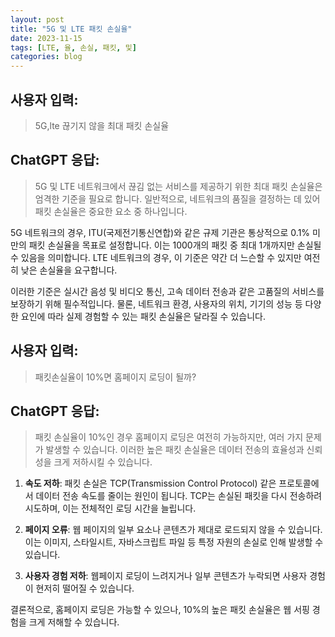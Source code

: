 ```yaml
---
layout: post
title: "5G 및 LTE 패킷 손실율"
date: 2023-11-15
tags: [LTE, 율, 손실, 패킷, 및]
categories: blog
---
```


## 사용자 입력:
> 5G,lte 끊기지 않을 최대 패킷 손실율

## ChatGPT 응답:
> 5G 및 LTE 네트워크에서 끊김 없는 서비스를 제공하기 위한 최대 패킷 손실율은 엄격한 기준을 필요로 합니다. 일반적으로, 네트워크의 품질을 결정하는 데 있어 패킷 손실율은 중요한 요소 중 하나입니다.

5G 네트워크의 경우, ITU(국제전기통신연합)와 같은 규제 기관은 통상적으로 0.1% 미만의 패킷 손실율을 목표로 설정합니다. 이는 1000개의 패킷 중 최대 1개까지만 손실될 수 있음을 의미합니다. LTE 네트워크의 경우, 이 기준은 약간 더 느슨할 수 있지만 여전히 낮은 손실율을 요구합니다.

이러한 기준은 실시간 음성 및 비디오 통신, 고속 데이터 전송과 같은 고품질의 서비스를 보장하기 위해 필수적입니다. 물론, 네트워크 환경, 사용자의 위치, 기기의 성능 등 다양한 요인에 따라 실제 경험할 수 있는 패킷 손실율은 달라질 수 있습니다.

## 사용자 입력:
> 패킷손실율이 10%면 홈페이지 로딩이 될까?

## ChatGPT 응답:
> 패킷 손실율이 10%인 경우 홈페이지 로딩은 여전히 가능하지만, 여러 가지 문제가 발생할 수 있습니다. 이러한 높은 패킷 손실율은 데이터 전송의 효율성과 신뢰성을 크게 저하시킬 수 있습니다.

1. **속도 저하**: 패킷 손실은 TCP(Transmission Control Protocol) 같은 프로토콜에서 데이터 전송 속도를 줄이는 원인이 됩니다. TCP는 손실된 패킷을 다시 전송하려 시도하며, 이는 전체적인 로딩 시간을 늘립니다.

2. **페이지 오류**: 웹 페이지의 일부 요소나 콘텐츠가 제대로 로드되지 않을 수 있습니다. 이는 이미지, 스타일시트, 자바스크립트 파일 등 특정 자원의 손실로 인해 발생할 수 있습니다.

3. **사용자 경험 저하**: 웹페이지 로딩이 느려지거나 일부 콘텐츠가 누락되면 사용자 경험이 현저히 떨어질 수 있습니다.

결론적으로, 홈페이지 로딩은 가능할 수 있으나, 10%의 높은 패킷 손실율은 웹 서핑 경험을 크게 저해할 수 있습니다.

